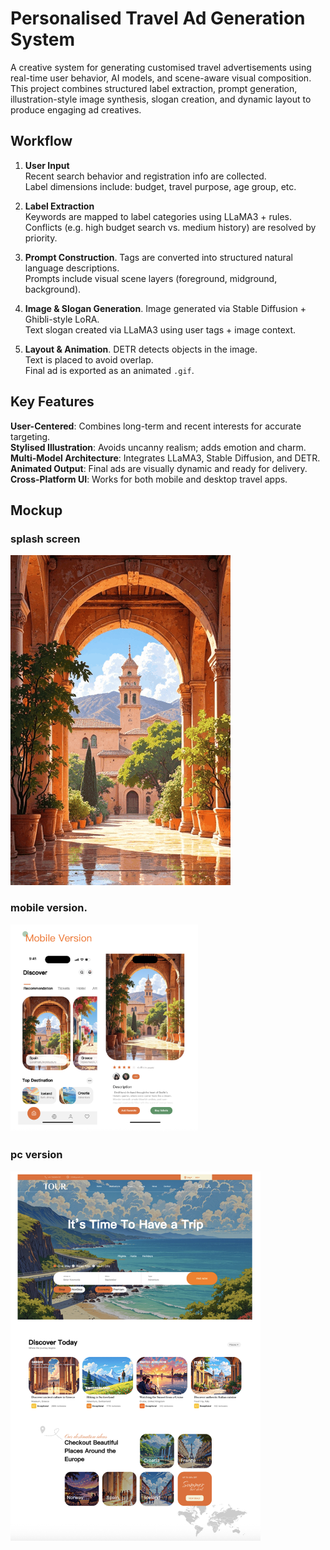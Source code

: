 # Personalised Travel Ad Generation System

A creative system for generating customised travel advertisements using real-time user behavior, AI models, and scene-aware visual composition. This project combines structured label extraction, prompt generation, illustration-style image synthesis, slogan creation, and dynamic layout to produce engaging ad creatives.  

## Workflow  

1. **User Input**  
   Recent search behavior and registration info are collected.  
   Label dimensions include: budget, travel purpose, age group, etc.  

2. **Label Extraction**  
   Keywords are mapped to label categories using LLaMA3 + rules.  
   Conflicts (e.g. high budget search vs. medium history) are resolved by priority.  

3. **Prompt Construction**. 
   Tags are converted into structured natural language descriptions.  
   Prompts include visual scene layers (foreground, midground, background).  

4. **Image & Slogan Generation**. 
   Image generated via Stable Diffusion + Ghibli-style LoRA.  
   Text slogan created via LLaMA3 using user tags + image context.  

5. **Layout & Animation**. 
   DETR detects objects in the image.  
   Text is placed to avoid overlap.  
   Final ad is exported as an animated `.gif`.  

## Key Features

**User-Centered**: Combines long-term and recent interests for accurate targeting.  
**Stylised Illustration**: Avoids uncanny realism; adds emotion and charm.  
**Multi-Model Architecture**: Integrates LLaMA3, Stable Diffusion, and DETR.  
**Animated Output**: Final ads are visually dynamic and ready for delivery.  
**Cross-Platform UI**: Works for both mobile and desktop travel apps.  

## Mockup  
### splash screen  
![](splash_screen.gif)

### mobile version. 
<img src="mobile_version.png" width="300" />

### pc version  
<img src="pc_version.png" width="400" />